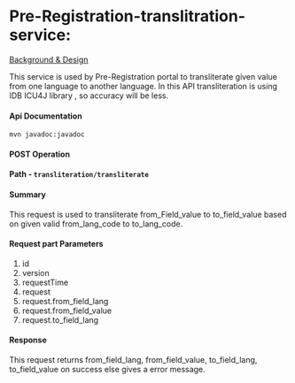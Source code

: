 # Pre-Registration-translitration-service:

[Background & Design](pre-registration-individual.md)

This service is used by Pre-Registration portal to transliterate given value from one language to another language. In this API transliteration is using IDB ICU4J library , so accuracy will be less.



#### Api Documentation

```
mvn javadoc:javadoc

```

#### POST Operation
#### Path - `transliteration/transliterate`
#### Summary

This request is used to transliterate from_Field_value to to_field_value based on given valid from_lang_code to to_lang_code.



#### Request part Parameters

1. id
2. version
3. requestTime
4. request
5. request.from_field_lang	
6. request.from_field_value		
7. request.to_field_lang		

#### Response

This request returns from_field_lang, from_field_value, to_field_lang, to_field_value on success else gives a error message.
